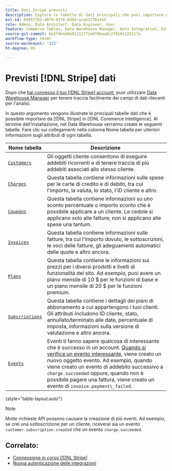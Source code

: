 ```yaml
---
title: Dati Stripe previsti
description: Esplora le tabelle di dati principali che puoi importare da Stripe in Commerce Intelligence.
exl-id: 694577b2-48f9-4376-850d-acae1776afe3
role: Admin, Data Architect, Data Engineer, User
feature: Commerce Tables, Data Warehouse Manager, Data Integration, Data Import/Export
source-git-commit: 6e2f9e4a9e91212771e6f6baa8c2f8101125217a
workflow-type: tm+mt
source-wordcount: '323'
ht-degree: 0%

---
```


# Previsti [!DNL Stripe] dati

Dopo che [hai connesso il tuo [!DNL Stripe] account](../integrations/stripe.md), puoi utilizzare [Data Warehouse Manager](../../../data-analyst/data-warehouse-mgr/tour-dwm.md) per tenere traccia facilmente dei campi di dati rilevanti per l&#39;analisi.

In questo argomento vengono illustrate le principali tabelle dati che è possibile importare da [!DNL Stripe] in [!DNL Commerce Intelligence]. Al termine dell’installazione, nel Data Warehouse verranno create le seguenti tabelle. Fare clic sui collegamenti nella colonna Nome tabella per ulteriori informazioni sugli attributi di ogni tabella.

| **Nome tabella** | **Descrizione** |
|-----|-----|
| [`Customers`](https://stripe.com/docs/sources/customers) | Gli oggetti cliente consentono di eseguire addebiti ricorrenti e di tenere traccia di più addebiti associati allo stesso cliente. |
| [`Charges`](https://stripe.com/docs/payments/payment-intents/migration/charges) | Questa tabella contiene informazioni sulle spese per le carte di credito e di debito, tra cui l&#39;importo, la valuta, lo stato, l&#39;ID cliente e altro. |
| [`Coupons`](https://stripe.com/docs/api/coupons/object) | Questa tabella contiene informazioni su uno sconto percentuale o importo sconto che è possibile applicare a un cliente. Le cedole si applicano solo alle fatture; non si applicano alle spese una tantum. |
| [`Invoices`](https://stripe.com/docs/billing/migration/invoice-states) | Questa tabella contiene informazioni sulle fatture, tra cui l&#39;importo dovuto, le sottoscrizioni, le voci delle fatture, gli adeguamenti automatici delle quote e altro ancora. |
| [`Plans`](https://stripe.com/docs/api/plans/object) | Questa tabella contiene le informazioni sui prezzi per i diversi prodotti e livelli di funzionalità del sito. Ad esempio, puoi avere un piano mensile di 10 $ per le funzioni di base e un piano mensile di 20 $ per le funzioni premium. |
| [`Subscriptions`](https://stripe.com/docs/api/subscriptions/object) | Questa tabella contiene i dettagli dei piani di abbonamento a cui appartengono i tuoi clienti. Gli attributi includono ID cliente, stato, annullato/terminato alle date, percentuale di imposta, informazioni sulla versione di valutazione e altro ancora. |
| [`Events`](https://stripe.com/docs/development/dashboard/events) | Eventi ti fanno sapere qualcosa di interessante che è successo in un account. [Quando si verifica un evento interessante](https://stripe.com/docs/api/events/types), viene creato un nuovo oggetto evento. Ad esempio, quando viene creato un evento di addebito successivo a `charge.succeeded` oppure, quando non è possibile pagare una fattura, viene creato un evento di `invoice.payment\_failed`. |

{style="table-layout:auto"}

>[!NOTE]
>
>Molte richieste API possono causare la creazione di più eventi. Ad esempio, se crei una sottoscrizione per un cliente, riceverai sia un evento `customer.subscription.created` che un evento `charge.succeeded`.

## Correlato:

* [Connessione in corso  [!DNL Stripe]](../integrations/stripe.md)
* [Nuova autenticazione delle integrazioni](https://experienceleague.adobe.com/docs/commerce-knowledge-base/kb/how-to/mbi-reauthenticating-integrations.html)

